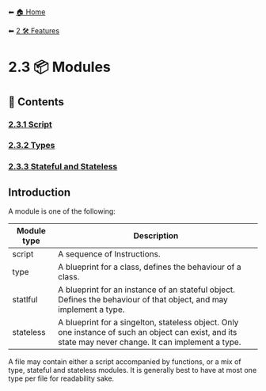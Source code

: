 ⬅ [🏠 Home](../../README.md)

⬅ [2 🛠 Features](../README.md)

# 2.3 📦 Modules

## 📄 Contents

### [2.3.1 Script](script.md)
### [2.3.2 Types](types.md)
### [2.3.3 Stateful and Stateless](state_stateless.md)

## Introduction

A module is one of the following:

Module type | Description
------------|--------------
script      | A sequence of Instructions.
type        | A blueprint for a class, defines the behaviour of a class.
statlful    | A blueprint for an instance of an stateful object. Defines the behaviour of that object, and may implement a type.
stateless   | A blueprint for a singelton, stateless object. Only one instance of such an object can exist, and its state may never change. It can implement a type.

A file may contain either a script accompanied by functions, or a mix of type, stateful and stateless modules. 
It is generally best to have at most one type per file for readability sake.

